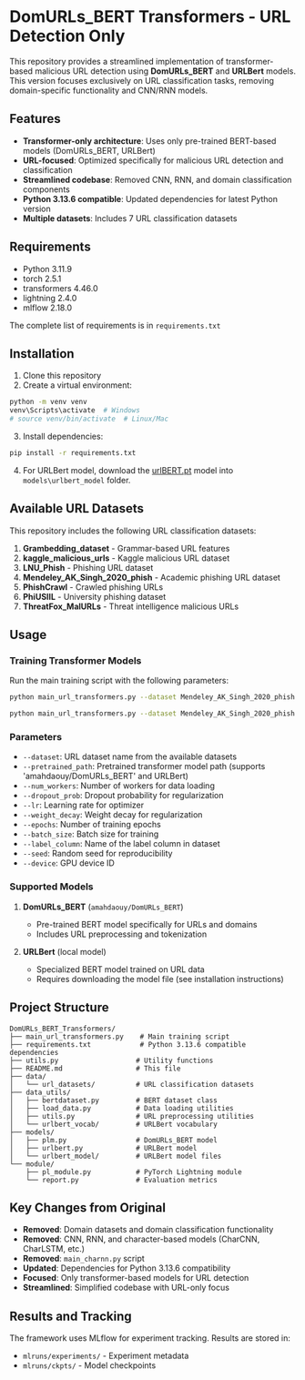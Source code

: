 # DomURLs_BERT Transformers - URL Detection Only

This repository provides a streamlined implementation of transformer-based malicious URL detection using **DomURLs_BERT** and **URLBert** models. This version focuses exclusively on URL classification tasks, removing domain-specific functionality and CNN/RNN models.

## Features

- **Transformer-only architecture**: Uses only pre-trained BERT-based models (DomURLs_BERT, URLBert)
- **URL-focused**: Optimized specifically for malicious URL detection and classification
- **Streamlined codebase**: Removed CNN, RNN, and domain classification components
- **Python 3.13.6 compatible**: Updated dependencies for latest Python version
- **Multiple datasets**: Includes 7 URL classification datasets

## Requirements

- Python 3.11.9
- torch 2.5.1
- transformers 4.46.0
- lightning 2.4.0
- mlflow 2.18.0

The complete list of requirements is in `requirements.txt`

## Installation

1. Clone this repository
2. Create a virtual environment:
```bash
python -m venv venv
venv\Scripts\activate  # Windows
# source venv/bin/activate  # Linux/Mac
```

3. Install dependencies:
```bash
pip install -r requirements.txt
```

4. For URLBert model, download the [urlBERT.pt](https://drive.google.com/drive/folders/16pNq7C1gYKR9inVD-P8yPBGS37nitE-D?usp=drive_link) model into `models\urlbert_model` folder.

## Available URL Datasets

This repository includes the following URL classification datasets:

1. **Grambedding_dataset** - Grammar-based URL features
2. **kaggle_malicious_urls** - Kaggle malicious URL dataset
3. **LNU_Phish** - Phishing URL dataset
4. **Mendeley_AK_Singh_2020_phish** - Academic phishing URL dataset
5. **PhishCrawl** - Crawled phishing URLs
6. **PhiUSIIL** - University phishing dataset
7. **ThreatFox_MalURLs** - Threat intelligence malicious URLs

## Usage

### Training Transformer Models

Run the main training script with the following parameters:

```bash
python main_url_transformers.py --dataset Mendeley_AK_Singh_2020_phish --pretrained_path amahdaouy/DomURLs_BERT --num_workers 4 --dropout_prob 0.2 --lr 1e-5 --weight_decay 1e-3 --epochs 10 --batch_size 128 --label_column label --seed 3407 --device 0

python main_url_transformers.py --dataset Mendeley_AK_Singh_2020_phish --pretrained_path amahdaouy/DomURLs_BERT --num_workers 4 --dropout_prob 0.2 --lr 1e-5 --weight_decay 1e-3 --epochs 10 --batch_size 128 --label_column label --seed 3407 --device cpu
```

### Parameters

- `--dataset`: URL dataset name from the available datasets
- `--pretrained_path`: Pretrained transformer model path (supports 'amahdaouy/DomURLs_BERT' and URLBert)
- `--num_workers`: Number of workers for data loading
- `--dropout_prob`: Dropout probability for regularization
- `--lr`: Learning rate for optimizer
- `--weight_decay`: Weight decay for regularization
- `--epochs`: Number of training epochs
- `--batch_size`: Batch size for training
- `--label_column`: Name of the label column in dataset
- `--seed`: Random seed for reproducibility
- `--device`: GPU device ID

### Supported Models

1. **DomURLs_BERT** (`amahdaouy/DomURLs_BERT`)
   - Pre-trained BERT model specifically for URLs and domains
   - Includes URL preprocessing and tokenization
   
2. **URLBert** (local model)
   - Specialized BERT model trained on URL data
   - Requires downloading the model file (see installation instructions)

## Project Structure

```
DomURLs_BERT_Transformers/
├── main_url_transformers.py    # Main training script
├── requirements.txt            # Python 3.13.6 compatible dependencies
├── utils.py                   # Utility functions
├── README.md                  # This file
├── data/
│   └── url_datasets/          # URL classification datasets
├── data_utils/
│   ├── bertdataset.py         # BERT dataset class
│   ├── load_data.py           # Data loading utilities
│   ├── utils.py               # URL preprocessing utilities
│   └── urlbert_vocab/         # URLBert vocabulary
├── models/
│   ├── plm.py                 # DomURLs_BERT model
│   ├── urlbert.py             # URLBert model
│   └── urlbert_model/         # URLBert model files
└── module/
    ├── pl_module.py           # PyTorch Lightning module
    └── report.py              # Evaluation metrics
```

## Key Changes from Original

- **Removed**: Domain datasets and domain classification functionality
- **Removed**: CNN, RNN, and character-based models (CharCNN, CharLSTM, etc.)
- **Removed**: `main_charnn.py` script
- **Updated**: Dependencies for Python 3.13.6 compatibility
- **Focused**: Only transformer-based models for URL detection
- **Streamlined**: Simplified codebase with URL-only focus

## Results and Tracking

The framework uses MLflow for experiment tracking. Results are stored in:
- `mlruns/experiments/` - Experiment metadata
- `mlruns/ckpts/` - Model checkpoints